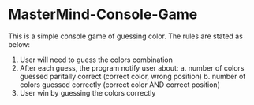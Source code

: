 # MasterMind-Console-Game

This is a simple console game of guessing color. The rules are stated as below:

1. User will need to guess the colors combination
2. After each guess, the program notify user about:
   a. number of colors guessed paritally correct (correct color, wrong position)
   b. number of colors guessed correctly (correct color AND correct position)
3. User win by guessing the colors correctly

